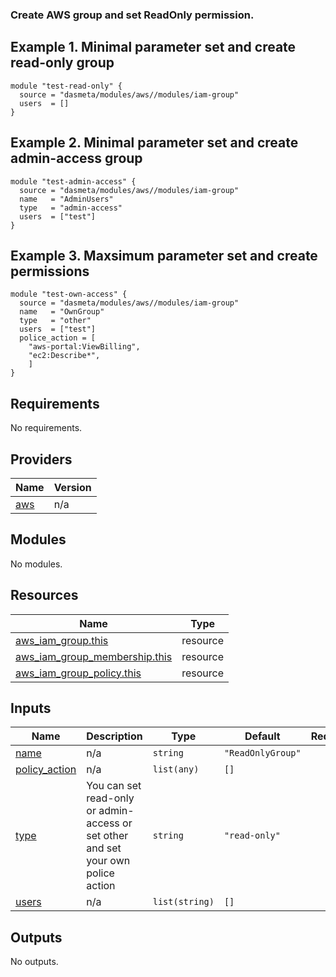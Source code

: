 ### Create AWS group and set ReadOnly permission.

## Example 1. Minimal parameter set and create read-only group

```
module "test-read-only" {
  source = "dasmeta/modules/aws//modules/iam-group"
  users  = []
}
```

## Example 2. Minimal parameter set and create admin-access group

```
module "test-admin-access" {
  source = "dasmeta/modules/aws//modules/iam-group"
  name   = "AdminUsers"
  type   = "admin-access"
  users  = ["test"]
}
```

## Example 3. Maxsimum parameter set and create permissions

```
module "test-own-access" {
  source = "dasmeta/modules/aws//modules/iam-group"
  name   = "OwnGroup"
  type   = "other"
  users  = ["test"]
  police_action = [
    "aws-portal:ViewBilling",
    "ec2:Describe*",
    ]
}
```

<!-- BEGINNING OF PRE-COMMIT-TERRAFORM DOCS HOOK -->

## Requirements

No requirements.

## Providers

| Name                                             | Version |
| ------------------------------------------------ | ------- |
| <a name="provider_aws"></a> [aws](#provider_aws) | n/a     |

## Modules

No modules.

## Resources

| Name                                                                                                                              | Type     |
| --------------------------------------------------------------------------------------------------------------------------------- | -------- |
| [aws_iam_group.this](https://registry.terraform.io/providers/hashicorp/aws/latest/docs/resources/iam_group)                       | resource |
| [aws_iam_group_membership.this](https://registry.terraform.io/providers/hashicorp/aws/latest/docs/resources/iam_group_membership) | resource |
| [aws_iam_group_policy.this](https://registry.terraform.io/providers/hashicorp/aws/latest/docs/resources/iam_group_policy)         | resource |

## Inputs

| Name                                                                     | Description                                                                       | Type           | Default           | Required |
| ------------------------------------------------------------------------ | --------------------------------------------------------------------------------- | -------------- | ----------------- | :------: |
| <a name="input_name"></a> [name](#input_name)                            | n/a                                                                               | `string`       | `"ReadOnlyGroup"` |    no    |
| <a name="input_policy_action"></a> [policy_action](#input_policy_action) | n/a                                                                               | `list(any)`    | `[]`              |    no    |
| <a name="input_type"></a> [type](#input_type)                            | You can set read-only or admin-access or set other and set your own police action | `string`       | `"read-only"`     |    no    |
| <a name="input_users"></a> [users](#input_users)                         | n/a                                                                               | `list(string)` | `[]`              |    no    |

## Outputs

No outputs.

<!-- END OF PRE-COMMIT-TERRAFORM DOCS HOOK -->
